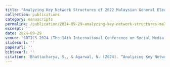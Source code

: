 ```yaml
---
title: "Analyzing Key Network Structures of 2022 Malaysian General Elections from the Lens of Instagram"
collection: publications
category: manuscripts
permalink: /publication/2024-09-29-analyzing-key-network-structures-malaysia-instagram
excerpt: ''
date: 2024-09-29
venue: 'SOTICS 2024 (The 14th International Conference on Social Media Technologies, Communication, and Informatics)'
slidesurl: ''
paperurl: ''
bibtexurl: ''
citation: 'Bhattacharya, S., & Agarwal, N. (2024). “Analyzing Key Network Structures of 2022 Malaysian General Elections from the Lens of Instagram.” In *Proceedings of SOTICS 2024*.'
---
```

